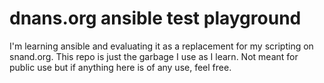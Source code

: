 # dnans.org ansible test playground

I'm learning ansible and evaluating it as a replacement for my scripting on snand.org.
This repo is just the garbage I use as I learn.
Not meant for public use but if anything here is of any use, feel free.